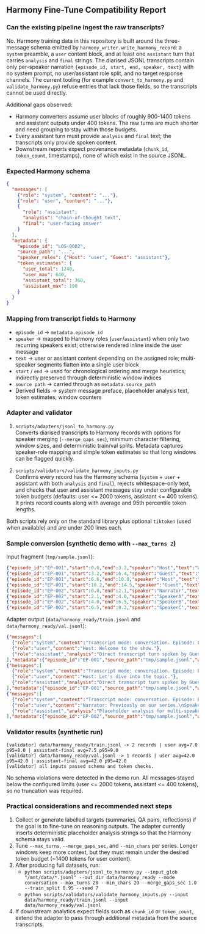 ## Harmony Fine-Tune Compatibility Report

### Can the existing pipeline ingest the raw transcripts?

No. Harmony training data in this repository is built around the three-message schema emitted by `harmony_writer.write_harmony_record`: a `system` preamble, a `user` content block, and at least one `assistant` turn that carries `analysis` and `final` strings. The diarised JSONL transcripts contain only per-speaker narration `{episode_id, start, end, speaker, text}` with no system prompt, no user/assistant role split, and no target response channels. The current tooling (for example `convert_to_harmony.py` and `validate_harmony.py`) refuse entries that lack those fields, so the transcripts cannot be used directly.

Additional gaps observed:
- Harmony converters assume user blocks of roughly 900-1400 tokens and assistant outputs under 400 tokens. The raw turns are much shorter and need grouping to stay within those budgets.
- Every assistant turn must provide `analysis` and `final` text; the transcripts only provide spoken content.
- Downstream reports expect provenance metadata (`chunk_id`, `token_count`, timestamps), none of which exist in the source JSONL.

### Expected Harmony schema

```json
{
  "messages": [
    {"role": "system", "content": "..."},
    {"role": "user", "content": "..."},
    {
      "role": "assistant",
      "analysis": "chain-of-thought text",
      "final": "user-facing answer"
    }
  ],
  "metadata": {
    "episode_id": "LOS-0002",
    "source_path": "...",
    "speaker_roles": {"Host": "user", "Guest": "assistant"},
    "token_estimates": {
      "user_total": 1240,
      "user_max": 640,
      "assistant_total": 360,
      "assistant_max": 190
    }
  }
}
```

### Mapping from transcript fields to Harmony

- `episode_id` -> `metadata.episode_id`
- `speaker` -> mapped to Harmony roles (`user`/`assistant`) when only two recurring speakers exist; otherwise rendered inline inside the user message
- `text` -> user or assistant content depending on the assigned role; multi-speaker segments flatten into a single user block
- `start` / `end` -> used for chronological ordering and merge heuristics; indirectly preserved through deterministic window indices
- `source path` -> carried through as `metadata.source_path`
- Derived fields -> system message preface, placeholder analysis text, token estimates, window counters

### Adapter and validator

1. `scripts/adapters/jsonl_to_harmony.py`  
   Converts diarised transcripts to Harmony records with options for speaker merging (`--merge_gaps_sec`), minimum character filtering, window sizes, and deterministic train/val splits. Metadata captures speaker-role mapping and simple token estimates so that long windows can be flagged quickly.

2. `scripts/validators/validate_harmony_inputs.py`  
   Confirms every record has the Harmony schema (`system` + `user` + assistant with both `analysis` and `final`), rejects whitespace-only text, and checks that user and assistant messages stay under configurable token budgets (defaults: user <= 2000 tokens, assistant <= 400 tokens). It prints record counts along with average and 95th percentile token lengths.

Both scripts rely only on the standard library plus optional `tiktoken` (used when available) and are under 200 lines each.

### Sample conversion (synthetic demo with `--max_turns 2`)

Input fragment (`tmp/sample.jsonl`):

```json
{"episode_id":"EP-001","start":0.0,"end":3.2,"speaker":"Host","text":"Welcome to the show."}
{"episode_id":"EP-001","start":3.2,"end":6.4,"speaker":"Guest","text":"Thank you for having me."}
{"episode_id":"EP-001","start":6.6,"end":10.0,"speaker":"Host","text":"Let's dive into the topic."}
{"episode_id":"EP-001","start":10.2,"end":14.5,"speaker":"Guest","text":"Absolutely, I think it's fascinating."}
{"episode_id":"EP-002","start":0.0,"end":2.1,"speaker":"Narrator","text":"Previously on our series."}
{"episode_id":"EP-002","start":2.1,"end":4.0,"speaker":"SpeakerA","text":"I had a question about the ritual."}
{"episode_id":"EP-002","start":4.0,"end":6.5,"speaker":"SpeakerB","text":"The ritual dates back centuries."}
{"episode_id":"EP-002","start":6.5,"end":8.2,"speaker":"SpeakerC","text":"And it involves several communities."}
```

Adapter output (`data/harmony_ready/train.jsonl` and `data/harmony_ready/val.jsonl`):

```json
{"messages":[
  {"role":"system","content":"Transcript mode: conversation. Episode: EP-001. Speakers observed: Host, Guest. Preserve the diarised ordering and attribution."},
  {"role":"user","content":"Host: Welcome to the show."},
  {"role":"assistant","analysis":"Direct transcript turn spoken by Guest. Reasoning not available.","final":"Thank you for having me."}
],"metadata":{"episode_id":"EP-001","source_path":"tmp/sample.jsonl","window_index":0,"windows_total":2,"speaker_roles":{"Host":"user","Guest":"assistant"},"speakers":["Host","Guest"],"mode":"conversation","strategy":"two_speaker","token_estimates":{"user_total":6,"user_max":6,"assistant_total":6,"assistant_max":6}}}
{"messages":[
  {"role":"system","content":"Transcript mode: conversation. Episode: EP-001. Speakers observed: Host, Guest. Preserve the diarised ordering and attribution."},
  {"role":"user","content":"Host: Let's dive into the topic."},
  {"role":"assistant","analysis":"Direct transcript turn spoken by Guest. Reasoning not available.","final":"Absolutely, I think it's fascinating."}
],"metadata":{"episode_id":"EP-001","source_path":"tmp/sample.jsonl","window_index":1,"windows_total":2,"speaker_roles":{"Host":"user","Guest":"assistant"},"speakers":["Host","Guest"],"mode":"conversation","strategy":"two_speaker","token_estimates":{"user_total":8,"user_max":8,"assistant_total":9,"assistant_max":9}}}
{"messages":[
  {"role":"system","content":"Transcript mode: conversation. Episode: EP-002. Speakers observed: Narrator, SpeakerA, SpeakerB, SpeakerC. Preserve the diarised ordering and attribution. This window contains three or more unique speakers, so the transcript is flattened into a single turn."},
  {"role":"user","content":"Narrator: Previously on our series.\nSpeakerA: I had a question about the ritual.\nSpeakerB: The ritual dates back centuries.\nSpeakerC: And it involves several communities."},
  {"role":"assistant","analysis":"Placeholder analysis for multi-speaker window. This window contains three or more unique speakers, so the transcript is flattened into a single turn.","final":"Narrator: Previously on our series.\nSpeakerA: I had a question about the ritual.\nSpeakerB: The ritual dates back centuries.\nSpeakerC: And it involves several communities."}
],"metadata":{"episode_id":"EP-002","source_path":"tmp/sample.jsonl","window_index":0,"windows_total":1,"speaker_roles":{},"speakers":["Narrator","SpeakerA","SpeakerB","SpeakerC"],"mode":"conversation","strategy":"flattened","token_estimates":{"user_total":42,"user_max":42,"assistant_total":42,"assistant_max":42}}}
```

### Validator results (synthetic run)

```
[validator] data/harmony_ready/train.jsonl -> 2 records | user avg=7.0 p95=8.0 | assistant-final avg=7.5 p95=9.0
[validator] data/harmony_ready/val.jsonl -> 1 records | user avg=42.0 p95=42.0 | assistant-final avg=42.0 p95=42.0
[validator] all inputs passed schema and token checks.
```

No schema violations were detected in the demo run. All messages stayed below the configured limits (user <= 2000 tokens, assistant <= 400 tokens), so no truncation was required.

### Practical considerations and recommended next steps

1. Collect or generate labelled targets (summaries, QA pairs, reflections) if the goal is to fine-tune on reasoning outputs. The adapter currently inserts deterministic placeholder analysis strings so that the Harmony schema stays valid.
2. Tune `--max_turns`, `--merge_gaps_sec`, and `--min_chars` per series. Longer windows keep more context, but they must remain under the desired token budget (~1400 tokens for user content).
3. After producing full datasets, run:
   - `python scripts/adapters/jsonl_to_harmony.py --input_glob "/mnt/data/*.jsonl" --out_dir data/harmony_ready --mode conversation --max_turns 20 --min_chars 20 --merge_gaps_sec 1.0 --train_split 0.95 --seed 7`
   - `python scripts/validators/validate_harmony_inputs.py --input data/harmony_ready/train.jsonl --input data/harmony_ready/val.jsonl`
4. If downstream analytics expect fields such as `chunk_id` or `token_count`, extend the adapter to pass through additional metadata from the source transcripts.
